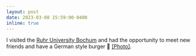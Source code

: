 ```yaml
---
layout: post
date: 2023-03-08 15:59:00-0400
inline: true
---
```


I visited the <a href="https://www.ruhr-uni-bochum.de/en" target="blank">Ruhr University Bochum</a> and had the opportunity to meet new friends and have a German style burger :hamburger: <a target="_blank" href="{{ '/assets/img/news/bochum.jpeg' | prepend: site.baseurl | prepend: site.url }}">&#91;Photo&#93;</a>.